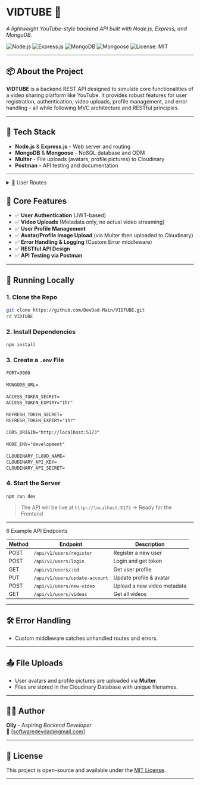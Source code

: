# VIDTUBE 🎥

_A lightweight YouTube-style backend API built with Node.js, Express, and MongoDB._

![Node.js](https://img.shields.io/badge/Node.js-339933?style=for-the-badge&logo=nodedotjs&logoColor=white)
![Express.js](https://img.shields.io/badge/Express.js-000000?style=for-the-badge&logo=express&logoColor=white)
![MongoDB](https://img.shields.io/badge/MongoDB-4EA94B?style=for-the-badge&logo=mongodb&logoColor=white)
![Mongoose](https://img.shields.io/badge/Mongoose-880000?style=for-the-badge&logo=mongoose&logoColor=white)
![License: MIT](https://img.shields.io/badge/License-MIT-yellow.svg?style=for-the-badge)

---

## 📦 About the Project

**VIDTUBE** is a backend REST API designed to simulate core functionalities of a video sharing platform like YouTube. It provides robust features for user registration, authentication, video uploads, profile management, and error handling - all while following MVC architecture and RESTful principles.

---

## 🚀 Tech Stack

- **Node.js** & **Express.js** - Web server and routing
- **MongoDB** & **Mongoose** - NoSQL database and ODM
- **Multer** - File uploads (avatars, profile pictures) to Cloudinary
- **Postman** - API testing and documentation

---

<details>

<summary>🌟 User Routes</summary>

![User-Routes](./previews/Login-Route.png)
![User-Routes](./previews/Logout-Route.png)
![User-Routes](./previews/Register-Route.png)
![User-Routes](./previews/Regiser-Validation.png)
![User-Routes](./previews/Refresh-Token-Route.png)
![User-Routes](./previews/Update-Account-Route.png)

</details>

## 🔐 Core Features

- ✅ **User Authentication** (JWT-based)
- ✅ **Video Uploads** (Metadata only, no actual video streaming)
- ✅ **User Profile Management**
- ✅ **Avatar/Profile Image Upload** (via Multer then uploaded to Cloudinary)
- ✅ **Error Handling & Logging** (Custom Error middleware)
- ✅ **RESTful API Design**
- ✅ **API Testing via Postman**

---

## 🧪 Running Locally

### 1. Clone the Repo

```bash
git clone https://github.com/DevDad-Main/VIDTUBE.git
cd VIDTUBE
```

### 2. Install Dependencies

```bash
npm install
```

### 3. Create a `.env` File

```env
PORT=3000

MONGODB_URL=

ACCESS_TOKEN_SECRET=
ACCESS_TOKEN_EXPIRY="1hr"

REFRESH_TOKEN_SECRET=
REFRESH_TOKEN_EXPIRY="1hr"

CORS_ORIGIN="http://localhost:5173"

NODE_ENV="development"

CLOUDINARY_CLOUD_NAME=
CLOUDINARY_API_KEY=
CLOUDINARY_API_SECRET=
```

### 4. Start the Server

```bash
npm run dev
```

> The API will be live at `http://localhost:5173` -> Ready for the Frontend

---

6 Example API Endpoints

| Method | Endpoint                       | Description                 |
| ------ | ------------------------------ | --------------------------- |
| POST   | `/api/v1/users/register`       | Register a new user         |
| POST   | `/api/v1/users/login`          | Login and get token         |
| GET    | `/api/v1/users/:id`            | Get user profile            |
| PUT    | `/api/v1/users/update-account` | Update profile & avatar     |
| POST   | `/api/v1/users/new-video`      | Upload a new video metadata |
| GET    | `/api/v1/users/videos`         | Get all videos              |

---

## 🛠️ Error Handling

- Custom middleware catches unhandled routes and errors.

---

## 📤 File Uploads

- User avatars and profile pictures are uploaded via **Multer**.
- Files are stored in the Cloudinary Database with unique filenames.

---

## 🧑‍💻 Author

**Olly** - Aspiring _Backend Developer_  
📨 [softwaredevdad@gmail.com]

---

## 🪪 License

This project is open-source and available under the [MIT License](LICENSE).

---
